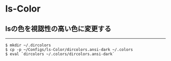 # ls-Color

## lsの色を視認性の高い色に変更する
- - -

```
$ mkdir ~/.dircolors
$ cp -p ~/Configs/ls-Color/dircolors.ansi-dark ~/.colors
$ eval `dircolors ~/.colors/dircolors.ansi-dark`
```
